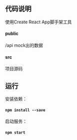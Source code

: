 ## 代码说明
使用Create React App脚手架工具
#### public
/api mock出的数据
#### src
项目源码

## 运行
安装依赖：
#### `npm install --save`
启动服务：
#### `npm start`
